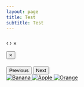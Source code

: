 ```yaml
---
layout: page
title: Test
subtitle: Test
---
```

<!-- The Bootstrap Image Gallery lightbox, should be a child element of the document body -->
<div id="blueimp-gallery" class="blueimp-gallery blueimp-gallery-controls" data-use-bootstrap-modal="false">
    <!-- The container for the modal slides -->
    <div class="slides"></div>
    <!-- Controls for the borderless lightbox -->
    <h3 class="title"></h3>
    <a class="prev">‹</a>
    <a class="next">›</a>
    <a class="close">×</a>
    <a class="play-pause"></a>
    <ol class="indicator"></ol>
    <!-- The modal dialog, which will be used to wrap the lightbox content -->
    <div class="modal fade">
        <div class="modal-dialog">
            <div class="modal-content">
                <div class="modal-header">
                    <button type="button" class="close" aria-hidden="true">&times;</button>
                    <h4 class="modal-title"></h4>
                </div>
                <div class="modal-body next"></div>
                <div class="modal-footer">
                    <button type="button" class="btn btn-default pull-left prev">
                        <i class="glyphicon glyphicon-chevron-left"></i>
                        Previous
                    </button>
                    <button type="button" class="btn btn-primary next">
                        Next
                        <i class="glyphicon glyphicon-chevron-right"></i>
                    </button>
                </div>
            </div>
        </div>
    </div>
</div>
<div id="links">
    <a href="https://unsplash.it/700/800" title="Banana" data-gallery>
        <img src="https://unsplash.it/70/80" alt="Banana">
    </a>
    <a href="https://unsplash.it/600/800" title="Apple" data-gallery>
        <img src="https://unsplash.it/300/400" alt="Apple">
    </a>
    <a href="https://unsplash.it/600/800" title="Orange" data-gallery>
        <img src="https://unsplash.it/60/80" alt="Orange">
    </a>
</div>
